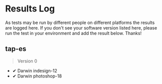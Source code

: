 # Results Log

As tests may be run by different people on different platforms the results are logged here. If you don't see your software version listed here, please run the test in your environment and add the result below. Thanks!

## tap-es

> Version 0

- ✔ Darwin indesign-12
- ✔ Darwin photoshop-18
